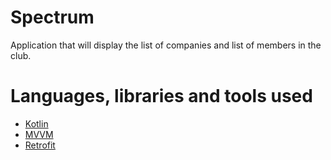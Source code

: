 # Spectrum
Application that will display the list of companies and list of members in the club.


# Languages, libraries and tools used
- [Kotlin](https://kotlinlang.org/docs/reference/android-overview.html)
- [MVVM](https://developer.android.com/jetpack)
- [Retrofit](https://www.journaldev.com/13639/retrofit-android-example-tutorial)
